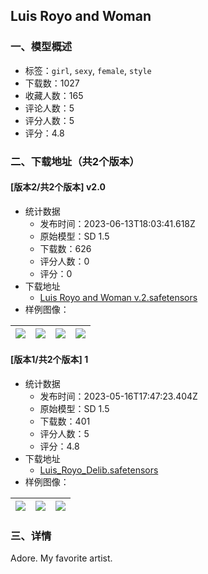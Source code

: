 ## Luis Royo and Woman
### 一、模型概述

- 标签：`girl`, `sexy`, `female`, `style`
- 下载数：1027
- 收藏人数：165
- 评论人数：5
- 评分人数：5
- 评分：4.8

### 二、下载地址（共2个版本）

#### [版本2/共2个版本] v2.0

- 统计数据
  - 发布时间：2023-06-13T18:03:41.618Z
  - 原始模型：SD 1.5
  - 下载数：626
  - 评分人数：0
  - 评分：0
- 下载地址
  - [Luis Royo and Woman v.2.safetensors](https://civitai.com/api/download/models/72564)
- 样例图像：

| <img src="https://image.civitai.com/xG1nkqKTMzGDvpLrqFT7WA/df93636b-18cd-4154-a59f-c60691de5480/width=450/809943.jpeg" /> | <img src="https://image.civitai.com/xG1nkqKTMzGDvpLrqFT7WA/a908b1bf-ac0e-4b2d-9fa3-1fad68dca2b4/width=450/809948.jpeg" /> | <img src="https://image.civitai.com/xG1nkqKTMzGDvpLrqFT7WA/2bb079e3-1692-4323-954f-7a349a1354d8/width=450/809950.jpeg" /> | <img src="https://image.civitai.com/xG1nkqKTMzGDvpLrqFT7WA/7b5d5a2f-18d5-43b0-a905-4d46a1b1e872/width=450/809951.jpeg" /> |
| ---- | ---- | ---- | ---- |

#### [版本1/共2个版本] 1

- 统计数据
  - 发布时间：2023-05-16T17:47:23.404Z
  - 原始模型：SD 1.5
  - 下载数：401
  - 评分人数：5
  - 评分：4.8
- 下载地址
  - [Luis_Royo_Delib.safetensors](https://civitai.com/api/download/models/28494)
- 样例图像：

| <img src="https://image.civitai.com/xG1nkqKTMzGDvpLrqFT7WA/2743665c-ec14-4bd8-8cd9-0c79bde5ed00/width=450/328479.jpeg" /> | <img src="https://image.civitai.com/xG1nkqKTMzGDvpLrqFT7WA/c4448631-5d00-4224-a647-2e4db8d07c00/width=450/328478.jpeg" /> | <img src="https://image.civitai.com/xG1nkqKTMzGDvpLrqFT7WA/57fe8558-a5ae-4b6c-beae-6722f48a3b00/width=450/320862.jpeg" /> |
| ---- | ---- | ---- |


### 三、详情
<p>Adore. My favorite artist.</p>